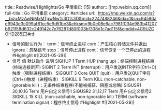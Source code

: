 title:: Readwise/Highlights/Go 平滑重启 (15)
author:: [[mp.weixin.qq.com]]
full-title:: Go 平滑重启
category:: #articles
url:: https://mp.weixin.qq.com/s?__biz=MzAwNjMxMTgwNw%3D%3D&mid=2247488246&idx=1&sn=94580ae9943e3c099af61cc5e9d51be3&chksm=9b0e08e6ac7981f034e983b41207b921f58d632c249142c7e76287d80f003bf338d1c7ad115f&cmdid=4C9UZCOHD285Z3#rd

- 信号的默认行为：
  term：信号终止进程
  core：产生核心转储文件并退出
  ignore：忽略信号
  stop：信号停止进程
  cont：信号恢复一个已停止的进程 #Highlight #[[2021-05-29]]
- 信号	值	默认动作	说明
  SIGHUP	1	Term	HUP (hang up)：终端控制进程结束(终端连接断开)
  SIGINT	2	Term	INT (interrupt)：用户发送INTR字符(Ctrl+C)触发（强制进程结束）
  SIGQUIT	3	Core	QUIT (quit)：用户发送QUIT字符(Ctrl+/)触发（进程结束）
  SIGKILL	9	Term	KILL (non-catchable, non-ignorable kill)：无条件结束程序(不能被捕获、阻塞或忽略)
  SIGUSR1	30,10,16	Term	用户自定义信号1
  SIGUSR2	31,12,17	Term	用户自定义信号2
  SIGKILL	15	KILL (non-catchable, non-ignorable kill)	TERM (software termination signal)：程序终止信号 #Highlight #[[2021-05-29]]
